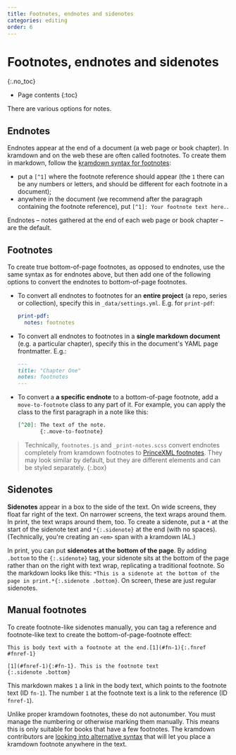 ```yaml
---
title: Footnotes, endnotes and sidenotes
categories: editing
order: 6
---
```


# Footnotes, endnotes and sidenotes
{:.no_toc}

* Page contents
{:toc}

There are various options for notes.

## Endnotes

Endnotes appear at the end of a document (a web page or book chapter). In kramdown and on the web these are often called footnotes. To create them in markdown, follow the [kramdown syntax for footnotes](http://kramdown.gettalong.org/syntax.html#footnotes):

*	put a `[^1]` where the footnote reference should appear (the `1` there can be any numbers or letters, and should be different for each footnote in a document);
*	anywhere in the document (we recommend after the paragraph containing the footnote reference), put `[^1]: Your footnote text here.`.

Endnotes – notes gathered at the end of each web page or book chapter – are the default.

## Footnotes

To create true bottom-of-page footnotes, as opposed to endnotes, use the same syntax as for endnotes above, but then add one of the following options to convert the endnotes to bottom-of-page footnotes.

- To convert all endnotes to footnotes for an **entire project** (a repo, series or collection), specify this in `_data/settings.yml`. E.g. for `print-pdf`:

  ```yaml
  print-pdf:
    notes: footnotes
  ```

- To convert all endnotes to footnotes in a **single markdown document** (e.g. a particular chapter), specify this in the document's YAML page frontmatter. E.g.:

   ``` md
   ---
   title: "Chapter One"
   notes: footnotes
   ---
   ```

- To convert a **a specific endnote** to a bottom-of-page footnote, add a `move-to-footnote` class to any part of it. For example, you can apply the class to the first paragraph in a note like this:

  ``` md
  [^20]: The text of the note.
         {:.move-to-footnote}
  ```

> Technically, `footnotes.js` and `_print-notes.scss` convert endnotes completely from kramdown footnotes to [PrinceXML footnotes](https://www.princexml.com/doc-prince/#footnotes). They may look similar by default, but they are different elements and can be styled separately.
{:.box}

## Sidenotes

**Sidenotes** appear in a box to the side of the text. On wide screens, they float far right of the text. On narrower screens, the text wraps around them. In print, the text wraps around them, too. To create a sidenote, put a `*` at the start of the sidenote text and `*{:.sidenote}` at the end (with no spaces). (Technically, you're creating an `<em>` span with a kramdown IAL.)

In print, you can put **sidenotes at the bottom of the page**. By adding `.bottom` to the `{:.sidenote}` tag, your sidenote sits at the bottom of the page rather than on the right with text wrap, replicating a traditional footnote. So the markdown looks like this: `*This is a sidenote at the bottom of the page in print.*{:.sidenote .bottom}`. On screen, these are just regular sidenotes.

## Manual footnotes

To create footnote-like sidenotes manually, you can tag a reference and footnote-like text to create the bottom-of-page-footnote effect:

~~~
This is body text with a footnote at the end.[1](#fn-1){:.fnref #fnref-1}

[1](#fnref-1){:#fn-1}. This is the footnote text
{:.sidenote .bottom}
~~~

This markdown makes `1` a link in the body text, which points to the footnote text (ID `fn-1`). The number `1` at the footnote text is a link to the reference (ID `fnref-1`).

Unlike proper kramdown footnotes, these do not autonumber. You must manage the numbering or otherwise marking them manually. This means this is only suitable for books that have a few footnotes. The kramdown contributors are [looking into alternative syntax](https://github.com/gettalong/kramdown/issues/208) that will let you place a kramdown footnote anywhere in the text.
